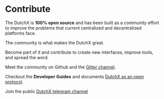 # Contribute
The DutchX is **100% open source** and has been built as a community effort to improve
the problems that current centralized and decentralized platforms face.

The community is what makes the DutchX great.

Become part of it and contribute to create new interfaces, improve tools,
and spread the word.

Meet the community on Github and the [Gitter channel](https://gitter.im/gnosis/DutchX).

Checkout the **Developer Guides** and documents
[DutchX as an open protocol](dutchx-as-an-open-protocol.html).

Join the public [DutchX telegram channel](https://t.me/dutchxprotocol)
